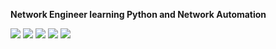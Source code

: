 **Network Engineer learning Python and Network Automation**

![](https://github-profile-summary-cards.vercel.app/api/cards/profile-details?username=vivekvashist&theme=gruvbox)
![](https://github-profile-summary-cards.vercel.app/api/cards/repos-per-language?username=vivekvashist&theme=gruvbox)
![](https://github-profile-summary-cards.vercel.app/api/cards/most-commit-language?username=vivekvashist&theme=gruvbox)
![](https://github-profile-summary-cards.vercel.app/api/cards/stats?username=vivekvashist&theme=gruvbox)
![](https://github-profile-summary-cards.vercel.app/api/cards/productive-time?username=vivekvashist&theme=gruvbox)
